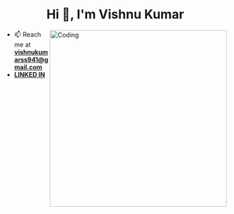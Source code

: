 <h1 align="center">Hi 👋, I'm Vishnu Kumar</h1>
<img align="right" alt="Coding" width="400" src="https://i.pinimg.com/originals/66/83/3e/66833e07d6fb9eb5d724e47d0c814285.gif">

- 📫 Reach me at **vishnukumarss941@gmail.com**
- **<a href="https://www.linkedin.com/in/vishnu-kumar-450233212/" target="_blank">LINKED IN</a>**
